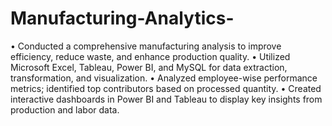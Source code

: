 # Manufacturing-Analytics-
• Conducted a comprehensive manufacturing analysis to improve efficiency, reduce waste, and enhance production quality.
• Utilized Microsoft Excel, Tableau, Power BI, and MySQL for data extraction, transformation, and visualization.
• Analyzed employee-wise performance metrics; identified top contributors based on processed quantity.
• Created interactive dashboards in Power BI and Tableau to display key insights from production and labor data.
